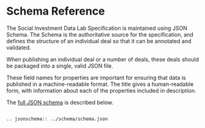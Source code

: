 Schema Reference
================
The Social Investment Data Lab Specification is maintained using JSON Schema. The Schema is the authoritative source for the specification, and defines the structure of an individual deal so that it can be annotated and validated.

When publishing an individual deal or a number of deals, these deals should be packaged into a single, valid JSON file.

These field names for properties are important for ensuring that data is published in a machine-readable format. The title gives a human-readable form, with information about each of the properties included in description.

The [full JSON schema](../_static/docson/index.html#../schema.json$$expand) is described below.
<script src="../_static/docson/widget.js" data-schema="../schema.json"> </script>

```eval_rst

.. jsonschema:: ../schema/schema.json

```


